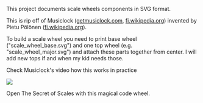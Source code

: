 This project documents scale wheels components in SVG format.

This is rip off of Musiclock ([getmusiclock.com](https://www.getmusiclock.com/), [fi.wikipedia.org](https://fi.wikipedia.org/wiki/S%C3%A4velkello)) invented by Pietu Pölönen ([fi.wikipedia.org](https://fi.wikipedia.org/wiki/Perttu_P%C3%B6l%C3%B6nen)).

To build a scale wheel you need to print base wheel ("scale_wheel_base.svg") and one top wheel (e.g. "scale_wheel_major.svg") and attach these parts together from center. I will add new tops if and when my kid needs those.

Check Musiclock's video how this works in practice

[<img src="https://img.youtube.com/vi/SDUt9Z6IOWU/hq1.jpg">](https://youtu.be/SDUt9Z6IOWU)

Open The Secret of Scales with this magical code wheel.
